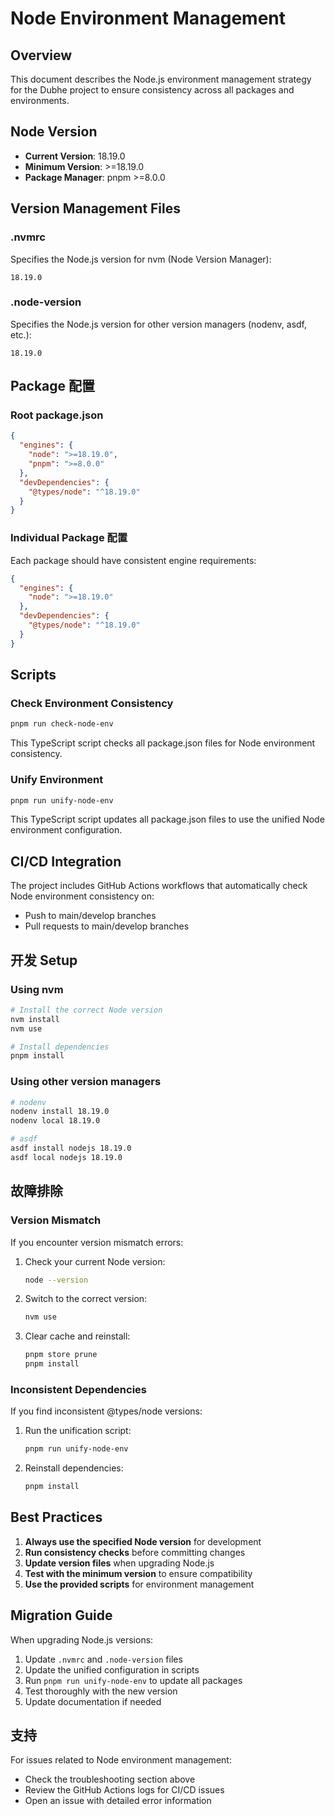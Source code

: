# Node Environment Management

## Overview

This document describes the Node.js environment management strategy for the Dubhe project to ensure consistency across all packages and environments.

## Node Version

- **Current Version**: 18.19.0
- **Minimum Version**: >=18.19.0
- **Package Manager**: pnpm >=8.0.0

## Version Management Files

### .nvmrc
Specifies the Node.js version for nvm (Node Version Manager):
```
18.19.0
```

### .node-version
Specifies the Node.js version for other version managers (nodenv, asdf, etc.):
```
18.19.0
```

## Package 配置

### Root package.json
```json
{
  "engines": {
    "node": ">=18.19.0",
    "pnpm": ">=8.0.0"
  },
  "devDependencies": {
    "@types/node": "^18.19.0"
  }
}
```

### Individual Package 配置
Each package should have consistent engine requirements:
```json
{
  "engines": {
    "node": ">=18.19.0"
  },
  "devDependencies": {
    "@types/node": "^18.19.0"
  }
}
```

## Scripts

### Check Environment Consistency
```bash
pnpm run check-node-env
```
This TypeScript script checks all package.json files for Node environment consistency.

### Unify Environment
```bash
pnpm run unify-node-env
```
This TypeScript script updates all package.json files to use the unified Node environment configuration.

## CI/CD Integration

The project includes GitHub Actions workflows that automatically check Node environment consistency on:
- Push to main/develop branches
- Pull requests to main/develop branches

## 开发 Setup

### Using nvm
```bash
# Install the correct Node version
nvm install
nvm use

# Install dependencies
pnpm install
```

### Using other version managers
```bash
# nodenv
nodenv install 18.19.0
nodenv local 18.19.0

# asdf
asdf install nodejs 18.19.0
asdf local nodejs 18.19.0
```

## 故障排除

### Version Mismatch
If you encounter version mismatch errors:

1. Check your current Node version:
   ```bash
   node --version
   ```

2. Switch to the correct version:
   ```bash
   nvm use
   ```

3. Clear cache and reinstall:
   ```bash
   pnpm store prune
   pnpm install
   ```

### Inconsistent Dependencies
If you find inconsistent @types/node versions:

1. Run the unification script:
   ```bash
   pnpm run unify-node-env
   ```

2. Reinstall dependencies:
   ```bash
   pnpm install
   ```

## Best Practices

1. **Always use the specified Node version** for development
2. **Run consistency checks** before committing changes
3. **Update version files** when upgrading Node.js
4. **Test with the minimum version** to ensure compatibility
5. **Use the provided scripts** for environment management

## Migration Guide

When upgrading Node.js versions:

1. Update `.nvmrc` and `.node-version` files
2. Update the unified configuration in scripts
3. Run `pnpm run unify-node-env` to update all packages
4. Test thoroughly with the new version
5. Update documentation if needed

## 支持

For issues related to Node environment management:
- Check the troubleshooting section above
- Review the GitHub Actions logs for CI/CD issues
- Open an issue with detailed error information 
